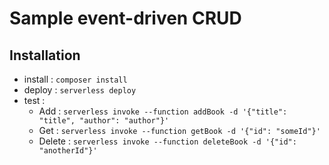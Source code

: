 # Sample event-driven CRUD

## Installation

* install : `composer install`
* deploy : `serverless deploy`
* test : 
    * Add : `serverless invoke --function addBook -d '{"title": "title", "author": "author"}'`
    * Get : `serverless invoke --function getBook -d '{"id": "someId"}'`
    * Delete : `serverless invoke --function deleteBook -d '{"id": "anotherId"}'`